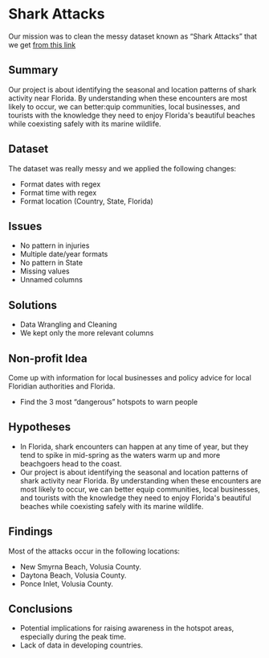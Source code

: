 # Shark Attacks

Our mission was to clean the messy dataset known as “Shark Attacks” that we get [from this link](https://www.sharkattackfile.net/incidentlog.htm) 

## Summary
Our project is about identifying the seasonal and location patterns of shark activity near Florida. 
By understanding when these encounters are most likely to occur, we can better:quip communities, local businesses, and tourists with the knowledge they need to enjoy Florida's beautiful beaches while coexisting safely with its marine wildlife.

## Dataset

The dataset was really messy and we applied the following changes:
  - Format dates with regex
  - Format time with regex
  - Format location (Country, State, Florida)

## Issues

- No pattern in injuries
- Multiple date/year formats
- No pattern in State
- Missing values
- Unnamed columns

## Solutions

- Data Wrangling and Cleaning
- We kept only the more relevant columns

## Non-profit Idea
Come up with information for local businesses and policy advice for local Floridian authorities and Florida.
- Find the 3 most “dangerous” hotspots to warn people

## Hypotheses

- In Florida, shark encounters can happen at any time of year, but they tend to spike in mid-spring as the waters warm up and more beachgoers head to the coast.
- Our project is about identifying the seasonal and location patterns of shark activity near Florida. 
By understanding when these encounters are most likely to occur, we can better equip communities, local businesses, and tourists with the knowledge they need to enjoy Florida's beautiful beaches while coexisting safely with its marine wildlife.

## Findings
Most of the attacks occur in the following locations:
- New Smyrna Beach, Volusia County.
- Daytona Beach, Volusia County.
- Ponce Inlet, Volusia County. 

## Conclusions
- Potential implications for raising awareness in the hotspot areas, especially during the peak time.
- Lack of data in developing countries.
